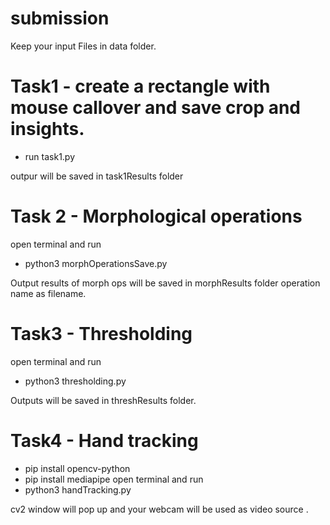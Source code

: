 # submission

Keep your input Files in data folder. 

# Task1 - create a rectangle with mouse callover and save crop and insights.
 - run task1.py 

outpur will be saved in task1Results folder


# Task 2 - Morphological operations
open terminal and run
- python3 morphOperationsSave.py 

Output results of morph ops will be saved in morphResults folder operation name as filename.


# Task3 - Thresholding
open terminal and run
- python3 thresholding.py 

Outputs will be saved in threshResults folder.


# Task4 - Hand tracking
- pip install opencv-python
- pip install mediapipe
open terminal and run
- python3 handTracking.py

cv2 window will pop up and your webcam will be used as video source .


